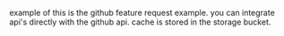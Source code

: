 example of this is the github feature request example. you can integrate api's directly with the github api.
cache is stored in the storage bucket.
